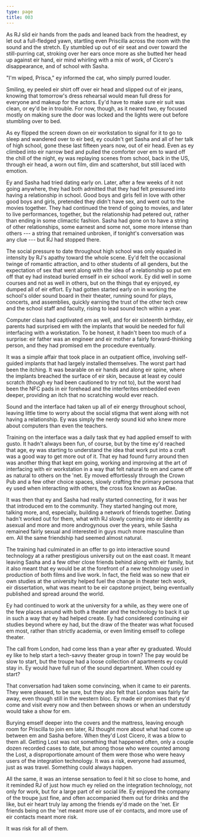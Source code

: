 ```yaml
---
type: page
title: 003
---
```


<!-- -->

As RJ slid eir hands from the pads and leaned back from the headrest, ey let out a full-fledged yawn, startling even Priscilla across the room with the sound and the stretch. Ey stumbled up out of eir seat and over toward the still-purring cat, stroking over her ears once more as she butted her head up against eir hand, eir mind whirling with a mix of work, of Cicero's disappearance, and of school with Sasha.

"I'm wiped, Prisca," ey informed the cat, who simply purred louder.

Smiling, ey peeled eir shirt off over eir head and slipped out of eir jeans, knowing that tomorrow's dress rehearsal would mean full dress for everyone and makeup for the actors. Ey'd have to make sure eir suit was clean, or ey'd be in trouble. For now, though, as it neared two, ey focused mostly on making sure the door was locked and the lights were out before stumbling over to bed.

As ey flipped the screen down on eir workstation to signal for it to go to sleep and wandered over to eir bed, ey couldn't get Sasha and all of her talk of high school, gone these last fifteen years now, out of eir head. Even as ey climbed into eir narrow bed and pulled the comforter over em to ward off the chill of the night, ey was replaying scenes from school, back in the US, through eir head, a worn out film, dim and scattershot, but still laced with emotion.

Ey and Sasha had tried dating early on. Later, after a few weeks of it not going anywhere, they had both admitted that they had felt pressured into having a relationship in school. Good boys and girls fell in love with other good boys and girls, pretended they didn't have sex, and went out to the movies together. They had continued the trend of going to movies, and later to live performances, together, but the relationship had petered out, rather than ending in some climactic fashion. Sasha had gone on to have a string of other relationships, some earnest and some not, some more intense than others --- a string that remained unbroken, if tonight's conversation was any clue --- but RJ had stopped there.

The social pressure to date throughout high school was only equaled in intensity by RJ's apathy toward the whole scene. Ey'd felt the occasional twinge of romantic attraction, and to other students of all genders, but the expectation of sex that went along with the idea of a relationship so put em off that ey had instead buried emself in eir school work. Ey did well in some courses and not as well in others, but on the things that ey enjoyed, ey dumped all of eir effort. Ey had gotten started early on in working the school's older sound board in their theater, running sound for plays, concerts, and assemblies, quickly earning the trust of the other tech crew and the school staff and faculty, rising to lead sound tech within a year.

Computer class had captivated em as well, and for eir sixteenth birthday, eir parents had surprised em with the implants that would be needed for full interfacing with a workstation. To be honest, it hadn't been too much of a surprise: eir father was an engineer and eir mother a fairly forward-thinking person, and they had promised em the procedure eventually.

It was a simple affair that took place in an outpatient office, involving self-guided implants that had largely installed themselves. The worst part had been the itching. It was bearable on eir hands and along eir spine, where the implants breached the surface of eir skin, because at least ey could scratch (though ey had been cautioned to try not to), but the worst had been the NFC pads in eir forehead and the interferites embedded even deeper, providing an itch that no scratching would ever reach.

Sound and the interface had taken up all of eir energy throughout school, leaving little time to worry about the social stigma that went along with not having a relationship. Ey was simply the nerdy sound kid who knew more about computers than even the teachers.

Training on the interface was a daily task that ey had applied emself to with gusto. It hadn't always been fun, of course, but by the time ey'd reached that age, ey was starting to understand the idea that work put into a craft was a good way to get more out of it. That ey had found furry around then was another thing that kept em going, working and improving at the art of interfacing with eir workstation in a way that felt natural to em and came off as natural to others on the 'net. Ey moved effortlessly through the Crown Pub and a few other choice spaces, slowly crafting the primary persona that ey used when interacting with others, the cross fox known as AwDae.

It was then that ey and Sasha had really started connecting, for it was her that introduced em to the community. They started hanging out more, talking more, and, especially, building a network of friends together. Dating hadn't worked out for them, what with RJ slowly coming into eir identity as asexual and more and more androgynous over the years, while Sasha remained fairly sexual and interested in guys much more masculine than em. All the same friendship had seemed almost natural.

The training had culminated in an offer to go into interactive sound technology at a rather prestigious university out on the east coast. It meant leaving Sasha and a few other close friends behind along with eir family, but it also meant that ey would be at the forefront of a new technology used in production of both films and live work. In fact, the field was so new that eir own studies at the university helped fuel the change in theater tech work, eir dissertation, what was meant to be eir capstone project, being eventually published and spread around the world.

Ey had continued to work at the university for a while, as they were one of the few places around with both a theater and the technology to back it up in such a way that ey had helped create. Ey had considered continuing eir studies beyond where ey had, but the draw of the theater was what focused em most, rather than strictly academia, or even limiting emself to college theater.

The call from London, had come less than a year after ey graduated. Would ey like to help start a tech-savvy theater group in town? The pay would be slow to start, but the troupe had a loose collection of apartments ey could stay in. Ey would have full run of the sound department. When could ey start?

That conversation had taken some convincing, when it came to eir parents. They were pleased, to be sure, but they also felt that London was fairly far away, even though still in the western bloc. Ey made eir promises that ey'd come and visit every now and then between shows or when an understudy would take a show for em.

Burying emself deeper into the covers and the mattress, leaving enough room for Priscilla to join em later, RJ thought more about what had come up between em and Sasha before. When they'd Lost Cicero, it was a blow to them all. Getting Lost was not something that happened often, only a couple dozen recorded cases to date, but among those who were counted among the Lost, a disproportionate amount of them were those who were heavy users of the integration technology. It was a risk, everyone had assumed, just as was travel. Something could always happen.

All the same, it was an intense sensation to feel it hit so close to home, and it reminded RJ of just how much ey relied on the integration technology, not only for work, but for a large part of eir social life. Ey enjoyed the company of the troupe just fine, and often accompanied them out for drinks and the like, but eir heart truly lay among the friends ey'd made on the 'net. Eir friends being on the 'net meant more use of eir contacts, and more use of eir contacts meant more risk.

It was risk for all of them.

